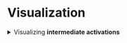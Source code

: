 # Visualization

<div style='width:1000px;margin:auto;'>
<details><summary>Visualizing <b>intermediate activations</b></summary>
<p>This consists of displaying the feature maps that are output by various convolution and pooling layers in a network, given a certain input.<br><br>This gives a view into how an input is decomposed into the different filters learned by the network.</p>

<h4>Load the model</h4>
```
# Or simply use the model that you have used recently.
from tensorflow.keras.models import load_model
model = load_model()
model.summary()
```

<h4>Preprocessing a single image</h4>
```
img_path = 'path/to/image.jpg'

from tensorflow.keras.preprocessing import image
import numpy as np

img = image.load_img(img_path, target_size=(150, 150))
img_tensor = image.img_to_array(img)
img_tensor = np.expand_dims(img_tensor, axis=0)
img_tensor /= 255. # Remeber that the model is trained on inputs like that.

print(img_tensor.shape)
# ex. shape is (1, 150, 150, 3)
```

<h4>Display hte test image</h4>
```
import matplotlib.pyplot as plt

plt.imshow(img_tensor[0])
plt.show()
```
<img src="imgs/20200828-135335.png" height=150 width=150>


<h4>Instantiating a model with one input and multiple outputs (n_conv layers)</h4>
```
from tensorflow.keras import models

# Change the number of 8 based on n_layers in your model.
layer_outputs = [layer.output for layer in model.layers[:8]]
activation_model = models.Model(inputs=model.input, outputs=layer_outputs)

# Running the model in predict mode.
activations = activation_model.predict(img_tensor)
```

<h4>Show individual convolution</h4>
```
first_layer_activation = activations[0]
print(first_layer_activation.shape)
# (1, 148, 148, 32)

# Visualize the features.
plt.matshow(first_layer_activation[0, :, :, 4], cmap='viridis')

# as you can see, this channel encode a diagonal edge detector.
```
<img src="imgs/20200828-135902.png" height=150 width=150>


<h4>Visualizing every channel in every intermediate activation</h4>
```
layer_names = []
for layer in model.layers[:8]:
	layer_name.append(layer.name)
	
images_per_row = 16

for layer_name, layer_activation in zip(layer_names, activations):
	# Number of features in the feature map
	n_features = layer_activation.shape[-1]
	
	# The feature map has shape (I, size, size, n_features).
	size = layer_activation.shape[1]
	
	# Tiles the activation channels in this matrix.
	n_cols = n_features // images_per_row
	display_grid = np.zeros((size*n_cols, images_per_row*size))
	
	# Tiles each filter into a big horizontal grid.
	for col in range(n_cols):
		for row in range(images_per_row):
			channel_image = layer_activation[0, :, :, col * images_per_row + row]
			# Post-processes the feature to make it visually palatable.
			channel_image -= channel_image.mean()
			channel_image /= channel_image.std()
			channel_image *= 64
			channel_image += 128
			channel_image = np.clip(channel_image, 0, 255).astype('uint8')
			display_grid[col*size:(col+1)*size,
					   row*size:(row+1)*size] = channel_image
					   
scale = 1. / size
plt.figure(figsize=(scale*display_grid.shape[1],
			    scale*display_grid.shape[0]))
plt.title(layer_name)
plt.grid(False)
plt.imshow(display_grid, aspect='auto', cmap='viridis')
```
<img src="imgs/20200828-152955.png" height=300 width=200>

<p>Things to note in here:</p>
<ul>
<li>The first layer acts as a collection of various edge detectors. At that stage, the activations retain almost all of the information present in the inital picture.</li>
<li>As you go higher, the activations become increasingly abstract and less visually interpretable. They begin to encode higher-level concepts such as “cat ear” and “cat eye.” Higher presentations carry increasingly less information about the visual contents of the image, and increasingly more information related to the class of the image.</li>
<li>The sparsity of the activations increases with the depth of the layer: in the first layer, all filters are activated by the input image; but in the following layers, more and more filters are blank. This means the pattern encoded by the filter isn’t found in the input image.</li>
</details>

</div>

